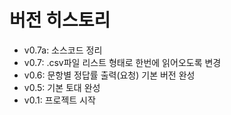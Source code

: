 # 버전 히스토리

- v0.7a: 소스코드 정리
- v0.7: .csv파일 리스트 형태로 한번에 읽어오도록 변경
- v0.6: 문항별 정답률 출력(요청) 기본 버전 완성
- v0.5: 기본 토대 완성
- v0.1: 프로젝트 시작
